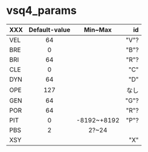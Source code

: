 # vsq4_params

XXX|Default-value|Min~Max|id|
|:--|:--:|:--:|--:|
VEL | 64||"V"?|
BRE | 0||"B"?
BRI | 64||"R"?
CLE | 0||"C"
DYN | 64 ||"D"|
OPE | 127||なし
GEN | 64||"G"?
POR | 64||"R"?
PIT | 0    |-8192~+8192|"P"?
PBS | 2    |2?~24|
XSY | || "X"